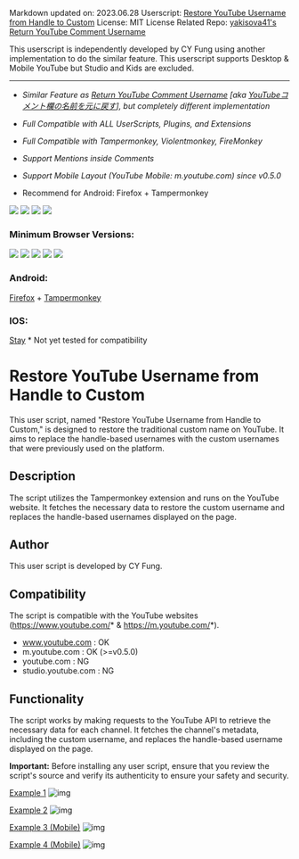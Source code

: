 Markdown updated on: 2023.06.28
Userscript: [Restore YouTube Username from Handle to Custom](https://greasyfork.org/en/scripts/468740-restore-youtube-username-from-handle-to-custom)
License: MIT License
Related Repo: [yakisova41's Return YouTube Comment Username](https://github.com/yakisova41/return-youtube-comment-username)

This userscript is independently developed by CY Fung using another implementation to do the similar feature.
This userscript supports Desktop & Mobile YouTube but Studio and Kids are excluded.

--------------------

* *Similar Feature as [Return YouTube Comment Username](https://greasyfork.org/en/scripts/460361-return-youtube-comment-username) [aka [YouTubeコメント欄の名前を元に戻す](https://greasyfork.org/ja/scripts/460361-return-youtube-comment-username)], but completely different implementation*

* *Full Compatible with ALL UserScripts, Plugins, and Extensions*

* *Full Compatible with Tampermonkey, Violentmonkey, FireMonkey*

* *Support Mentions inside Comments*

* *Support Mobile Layout (YouTube Mobile: m.youtube.com) since v0.5.0*

* Recommend for Android: Firefox + Tampermonkey

<img src="https://img.shields.io/badge/Tampermonkey-OK-006989?labelColor=012A36"> <img src="https://img.shields.io/badge/Violentmonkey-OK-006989?labelColor=4B3F72"> <img src="https://img.shields.io/badge/FireMonkey-OK-006989?labelColor=885053"> <img src="https://img.shields.io/badge/Greasemonkey-NG-888?labelColor=A2A392">

### Minimum Browser Versions: 

<img src="https://img.shields.io/badge/Chrome-61-4b1?logo=googlechrome" /> <img src="https://img.shields.io/badge/Edge-16-4b1?logo=microsoftedge" /> <img src="https://img.shields.io/badge/Firefox-55-4b1?logo=firefoxbrowser" /> <img src="https://img.shields.io/badge/Opera-48-4b1?logo=opera" /> <img src="https://img.shields.io/badge/Safari-11.1-4b1?logo=safari" />

### Android:

[Firefox](https://play.google.com/store/apps/details?id=org.mozilla.firefox) + [Tampermonkey](https://na.cx/i/4qzDUiG.png)

### IOS:

[Stay](https://apps.apple.com/app/id1591620171) * Not yet tested for compatibility

# Restore YouTube Username from Handle to Custom

This user script, named "Restore YouTube Username from Handle to Custom," is designed to restore the traditional custom name on YouTube. It aims to replace the handle-based usernames with the custom usernames that were previously used on the platform.

## Description

The script utilizes the Tampermonkey extension and runs on the YouTube website. It fetches the necessary data to restore the custom username and replaces the handle-based usernames displayed on the page.

## Author

This user script is developed by CY Fung.

## Compatibility

The script is compatible with the YouTube websites (https://www.youtube.com/* & https://m.youtube.com/*).
* www.youtube.com : OK
* m.youtube.com : OK (>=v0.5.0)
* youtube.com : NG
* studio.youtube.com : NG

## Functionality

The script works by making requests to the YouTube API to retrieve the necessary data for each channel. It fetches the channel's metadata, including the custom username, and replaces the handle-based username displayed on the page.



**Important:** Before installing any user script, ensure that you review the script's source and verify its authenticity to ensure your safety and security.

[Example 1](https://www.youtube.com/watch?v=Yo83M-KOc7k)
![img](https://na.cx/i/bp81ktL.png)

[Example 2](https://www.youtube.com/watch?v=dYzgZVhiqmU)
![img](https://na.cx/i/2aVWeLk.png)


[Example 3 (Mobile)](https://www.youtube.com/watch?v=IKKar5SS29E)
![img](https://na.cx/i/404gyCz.png)

[Example 4 (Mobile)](https://www.youtube.com/watch?v=IKKar5SS29E)
![img](https://na.cx/i/6mrOpKh.png)
